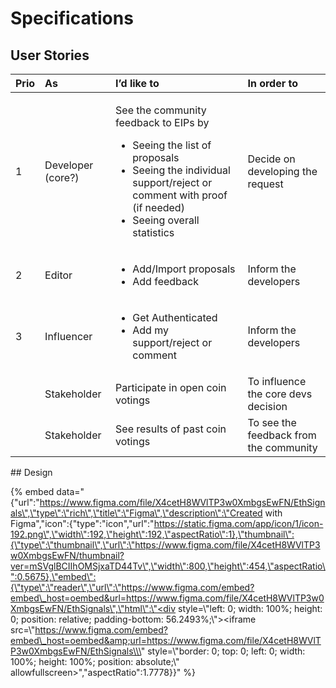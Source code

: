 # Specifications

## User Stories

<table>
  <thead>
    <tr>
      <th style="text-align:left"><b>Prio</b>
      </th>
      <th style="text-align:left"><b>As</b>
      </th>
      <th style="text-align:left"><b>I’d like to</b>
      </th>
      <th style="text-align:left"><b>In order to</b>
      </th>
    </tr>
  </thead>
  <tbody>
    <tr>
      <td style="text-align:left">1</td>
      <td style="text-align:left">Developer (core?)</td>
      <td style="text-align:left">
        <p>See the community feedback to EIPs by</p>
        <ul>
          <li>Seeing the list of proposals</li>
          <li>Seeing the individual support/reject or comment with proof (if needed)</li>
          <li>Seeing overall statistics</li>
        </ul>
      </td>
      <td style="text-align:left">Decide on developing the request</td>
    </tr>
    <tr>
      <td style="text-align:left">2</td>
      <td style="text-align:left">Editor</td>
      <td style="text-align:left">
        <ul>
          <li>Add/Import proposals</li>
          <li>Add feedback</li>
        </ul>
      </td>
      <td style="text-align:left">Inform the developers</td>
    </tr>
    <tr>
      <td style="text-align:left">3</td>
      <td style="text-align:left">Influencer</td>
      <td style="text-align:left">
        <ul>
          <li>Get Authenticated</li>
          <li>Add my support/reject or comment</li>
        </ul>
      </td>
      <td style="text-align:left">Inform the developers</td>
    </tr>
    <tr>
      <td style="text-align:left"></td>
      <td style="text-align:left">Stakeholder</td>
      <td style="text-align:left">Participate in open coin votings</td>
      <td style="text-align:left">To influence the core devs decision</td>
    </tr>
    <tr>
      <td style="text-align:left"></td>
      <td style="text-align:left">Stakeholder</td>
      <td style="text-align:left">See results of past coin votings</td>
      <td style="text-align:left">To see the feedback from the community</td>
    </tr>
  </tbody>
</table>## Design

{% embed data="{\"url\":\"https://www.figma.com/file/X4cetH8WVlTP3w0XmbgsEwFN/EthSignals\",\"type\":\"rich\",\"title\":\"Figma\",\"description\":\"Created with Figma\",\"icon\":{\"type\":\"icon\",\"url\":\"https://static.figma.com/app/icon/1/icon-192.png\",\"width\":192,\"height\":192,\"aspectRatio\":1},\"thumbnail\":{\"type\":\"thumbnail\",\"url\":\"https://www.figma.com/file/X4cetH8WVlTP3w0XmbgsEwFN/thumbnail?ver=mSVglBCIIhOMSjxaTD44Tv\",\"width\":800,\"height\":454,\"aspectRatio\":0.5675},\"embed\":{\"type\":\"reader\",\"url\":\"https://www.figma.com/embed?embed\_host=oembed&url=https://www.figma.com/file/X4cetH8WVlTP3w0XmbgsEwFN/EthSignals\",\"html\":\"<div style=\\\"left: 0; width: 100%; height: 0; position: relative; padding-bottom: 56.2493%;\\\"><iframe src=\\\"https://www.figma.com/embed?embed\_host=oembed&amp;url=https://www.figma.com/file/X4cetH8WVlTP3w0XmbgsEwFN/EthSignals\\\" style=\\\"border: 0; top: 0; left: 0; width: 100%; height: 100%; position: absolute;\\\" allowfullscreen></iframe></div>\",\"aspectRatio\":1.7778}}" %}

